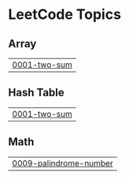 
<!---LeetCode Topics Start-->
# LeetCode Topics
## Array
|  |
| ------- |
| [0001-two-sum](https://github.com/orbham/leetcode/tree/master/0001-two-sum) |
## Hash Table
|  |
| ------- |
| [0001-two-sum](https://github.com/orbham/leetcode/tree/master/0001-two-sum) |
## Math
|  |
| ------- |
| [0009-palindrome-number](https://github.com/orbham/leetcode/tree/master/0009-palindrome-number) |
<!---LeetCode Topics End-->
